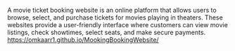A movie ticket booking website is an online platform that allows users to browse, select, and purchase tickets for movies playing in theaters. These websites provide a user-friendly interface where customers can view movie listings, check showtimes, select seats, and make secure payments.
https://omkaarr1.github.io/MookingBookingWebsite/
